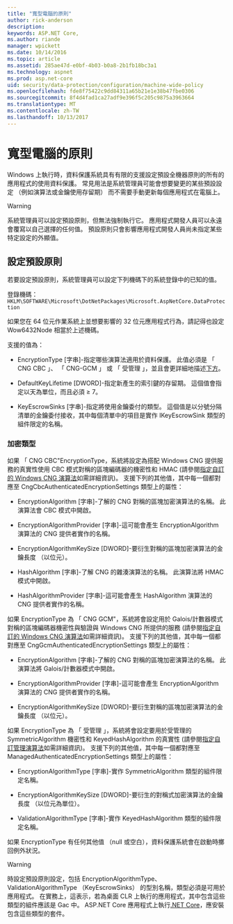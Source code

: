 ```yaml
---
title: "寬型電腦的原則"
author: rick-anderson
description: 
keywords: ASP.NET Core,
ms.author: riande
manager: wpickett
ms.date: 10/14/2016
ms.topic: article
ms.assetid: 285ae47d-e0bf-4b03-b0a8-2b1fb18bc3a1
ms.technology: aspnet
ms.prod: asp.net-core
uid: security/data-protection/configuration/machine-wide-policy
ms.openlocfilehash: fde8f75422c9dd84311a65b21e1e38b47fbe0306
ms.sourcegitcommit: 8f4d4fad1ca27adf9e396f5c205c9875a3963664
ms.translationtype: MT
ms.contentlocale: zh-TW
ms.lasthandoff: 10/13/2017
---
```

# <a name="machine-wide-policy"></a>寬型電腦的原則

<a name="data-protection-configuration-machinewidepolicy"></a>

Windows 上執行時，資料保護系統具有有限的支援設定預設全機器原則的所有的應用程式的使用資料保護。 常見用法是系統管理員可能會想要變更的某些預設設定 （例如演算法或金鑰使用存留期） 而不需要手動更新每個應用程式在電腦上。

>[!WARNING]
> 系統管理員可以設定預設原則，但無法強制執行它。 應用程式開發人員可以永遠會覆寫以自己選擇的任何值。 預設原則只會影響應用程式開發人員尚未指定某些特定設定的外顯值。

## <a name="setting-default-policy"></a>設定預設原則

若要設定預設原則，系統管理員可以設定下列機碼下的系統登錄中的已知的值。

登錄機碼：`HKLM\SOFTWARE\Microsoft\DotNetPackages\Microsoft.AspNetCore.DataProtection`

如果您在 64 位元作業系統上並想要影響的 32 位元應用程式行為，請記得也設定 Wow6432Node 相當於上述機碼。

支援的值為：

* EncryptionType [字串]-指定哪些演算法適用於資料保護。 此值必須是 「 CNG CBC 」、 「 CNG-GCM 」 或 「 受管理 」，並且會更詳細地描述[下方](#data-protection-encryption-types)。

* DefaultKeyLifetime [DWORD]-指定新產生的索引鍵的存留期。 這個值會指定以天為單位，而且必須 ≥ 7。

* KeyEscrowSinks [字串]-指定將使用金鑰委付的類型。 這個值是以分號分隔清單的金鑰委付接收，其中每個清單中的項目是實作 IKeyEscrowSink 類型的組件限定的名稱。

<a name="data-protection-encryption-types"></a>

### <a name="encryption-types"></a>加密類型

如果 「 CNG CBC"EncryptionType，系統將設定為搭配 Windows CNG 提供服務的真實性使用 CBC 模式對稱的區塊編碼器的機密性和 HMAC (請參閱[指定自訂的 Windows CNG 演算法](overview.md#data-protection-changing-algorithms-cng)如需詳細資訊)。 支援下列的其他值，其中每一個都對應至 CngCbcAuthenticatedEncryptionSettings 類型上的屬性：

* EncryptionAlgorithm [字串]-了解的 CNG 對稱的區塊加密演算法的名稱。 此演算法會 CBC 模式中開啟。

* EncryptionAlgorithmProvider [字串]-這可能會產生 EncryptionAlgorithm 演算法的 CNG 提供者實作的名稱。

* EncryptionAlgorithmKeySize [DWORD]-要衍生對稱的區塊加密演算法的金鑰長度 （以位元）。

* HashAlgorithm [字串]-了解 CNG 的雜湊演算法的名稱。 此演算法將 HMAC 模式中開啟。

* HashAlgorithmProvider [字串]-這可能會產生 HashAlgorithm 演算法的 CNG 提供者實作的名稱。

如果 EncryptionType 為 「 CNG GCM"，系統將會設定用於 Galois/計數器模式對稱的區塊編碼器機密性與驗證與 Windows CNG 所提供的服務 (請參閱[指定自訂的 Windows CNG 演算法](overview.md#data-protection-changing-algorithms-cng)如需詳細資訊)。 支援下列的其他值，其中每一個都對應至 CngGcmAuthenticatedEncryptionSettings 類型上的屬性：

* EncryptionAlgorithm [字串]-了解的 CNG 對稱的區塊加密演算法的名稱。 此演算法將 Galois/計數器模式中開啟。

* EncryptionAlgorithmProvider [字串]-這可能會產生 EncryptionAlgorithm 演算法的 CNG 提供者實作的名稱。

* EncryptionAlgorithmKeySize [DWORD]-要衍生對稱的區塊加密演算法的金鑰長度 （以位元）。

如果 EncryptionType 為 「 受管理 」，系統將會設定要用於受管理的 SymmetricAlgorithm 機密性和 KeyedHashAlgorithm 的真實性 (請參閱[指定自訂管理演算法](overview.md#data-protection-changing-algorithms-custom-managed)如需詳細資訊)。 支援下列的其他值，其中每一個都對應至 ManagedAuthenticatedEncryptionSettings 類型上的屬性：

* EncryptionAlgorithmType [字串]-實作 SymmetricAlgorithm 類型的組件限定名稱。

* EncryptionAlgorithmKeySize [DWORD]-要衍生的對稱式加密演算法的金鑰長度 （以位元為單位）。

* ValidationAlgorithmType [字串]-實作 KeyedHashAlgorithm 類型的組件限定名稱。

如果 EncryptionType 有任何其他值 （null 或空白），資料保護系統會在啟動時擲回例外狀況。

>[!WARNING]
> 時設定預設原則設定，包括 EncryptionAlgorithmType、 ValidationAlgorithmType （KeyEscrowSinks） 的型別名稱，類型必須是可用於應用程式。 在實務上，這表示，若為桌面 CLR 上執行的應用程式，其中包含這些類型的組件應該是 Gac 中。 ASP.NET Core 應用程式上執行[.NET Core](https://www.microsoft.com/net/core)，應安裝包含這些類型的套件。
